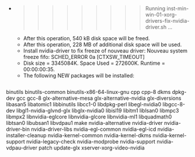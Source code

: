 * >>>>>>>>> Running inst-min-win-01-xorg-drivers-fix-nvidia-driver.sh ...
  * After this operation, 540 kB disk space will be freed.
  * After this operation, 228 MB of additional disk space will be used.
  * Install nvidia-driver to fix freeze of nouveau driver: Nouveau system freeze fifo: SCHED_ERROR 0a [CTXSW_TIMEOUT]
  * Disk size = 3345084K. Space Used = 272600K. Runtime = 00:00:00:35.
  * The following NEW packages will be installed:
  ```bash
binutils binutils-common binutils-x86-64-linux-gnu cpp cpp-8
dkms dpkg-dev gcc gcc-8 glx-alternative-mesa
glx-alternative-nvidia glx-diversions libasan5 libatomic1 libbinutils
libcc1-0 libdpkg-perl libegl-nvidia0 libgcc-8-dev libgl1-nvidia-glvnd-glx
libglx-nvidia0 libisl19 libitm1 liblsan0 libmpc3
libmpx2 libnvidia-eglcore libnvidia-glcore libnvidia-ml1 libquadmath0
libtsan0 libubsan1 libvdpau1 make nvidia-alternative
nvidia-driver nvidia-driver-bin nvidia-driver-libs nvidia-egl-common nvidia-egl-icd
nvidia-installer-cleanup nvidia-kernel-common nvidia-kernel-dkms nvidia-kernel-support nvidia-legacy-check
nvidia-modprobe nvidia-support nvidia-vdpau-driver patch update-glx
xserver-xorg-video-nvidia
  ```
